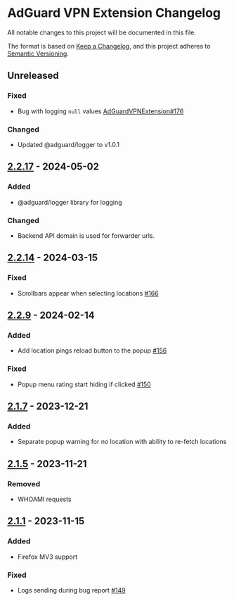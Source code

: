 # AdGuard VPN Extension Changelog

All notable changes to this project will be documented in this file.

The format is based on [Keep a Changelog](https://keepachangelog.com/en/1.0.0/),
and this project adheres to [Semantic Versioning](https://semver.org/spec/v2.0.0.html).

## Unreleased

### Fixed

- Bug with logging `null` values [AdGuardVPNExtension#176]

### Changed

- Updated @adguard/logger to v1.0.1

[AdGuardVPNExtension#176]: https://github.com/AdguardTeam/AdGuardVPNExtension/issues/176

## [2.2.17] - 2024-05-02

### Added

- @adguard/logger library for logging

### Changed

- Backend API domain is used for forwarder urls.

[2.2.17]: https://github.com/AdguardTeam/AdGuardVPNExtension/compare/v2.2.14...v2.2.17


## [2.2.14] - 2024-03-15

### Fixed

- Scrollbars appear when selecting locations [#166]

[2.2.14]: https://github.com/AdguardTeam/AdGuardVPNExtension/compare/v2.2.9...v2.2.14
[#166]: https://github.com/AdguardTeam/AdGuardVPNExtension/issues/166


## [2.2.9] - 2024-02-14

### Added

- Add location pings reload button to the popup [#156]

### Fixed

- Popup menu rating start hiding if clicked [#150]

[2.2.9]: https://github.com/AdguardTeam/AdGuardVPNExtension/compare/v2.1.7...v2.2.9
[#150]: https://github.com/AdguardTeam/AdGuardVPNExtension/issues/150
[#156]: https://github.com/AdguardTeam/AdGuardVPNExtension/issues/156


## [2.1.7] - 2023-12-21

### Added

- Separate popup warning for no location with ability to re-fetch locations


## [2.1.5] - 2023-11-21

### Removed

- WHOAMI requests


## [2.1.1] - 2023-11-15

### Added

- Firefox MV3 support

### Fixed

- Logs sending during bug report [#149](https://github.com/AdguardTeam/AdGuardVPNExtension/issues/149)



[2.1.7]: https://github.com/AdguardTeam/AdGuardVPNExtension/compare/v2.1.5...v2.1.7
[2.1.5]: https://github.com/AdguardTeam/AdGuardVPNExtension/compare/v2.1.1...v2.1.5
[2.1.1]: https://github.com/AdguardTeam/AdGuardVPNExtension/compare/v2.0.65...v2.1.1
